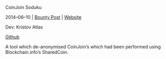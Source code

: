 CoinJoin Soduku

2014–06–10 | [Bounty Post](https://bitcointalk.org/index.php?topic=279249.msg7225629#msg7225629) | [Website](http://www.coinjoinsudoku.com/)

Dev: Kristov Atlas

[Github](https://github.com/kristovatlas/coinjoin-sudoku)

A tool which de-anonymised CoinJoin’s which had been performed using Blockchain.info’s SharedCoin.